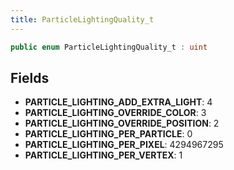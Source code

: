 ```yaml
---
title: ParticleLightingQuality_t
---
```


```csharp
public enum ParticleLightingQuality_t : uint
```

## Fields

- **PARTICLE_LIGHTING_ADD_EXTRA_LIGHT**: 4
- **PARTICLE_LIGHTING_OVERRIDE_COLOR**: 3
- **PARTICLE_LIGHTING_OVERRIDE_POSITION**: 2
- **PARTICLE_LIGHTING_PER_PARTICLE**: 0
- **PARTICLE_LIGHTING_PER_PIXEL**: 4294967295
- **PARTICLE_LIGHTING_PER_VERTEX**: 1

